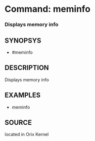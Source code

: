 # Command: meminfo

### Displays memory info

## SYNOPSYS
+ #meminfo

## DESCRIPTION
Displays memory info

## EXAMPLES
+ meminfo

## SOURCE
located in Orix Kernel
